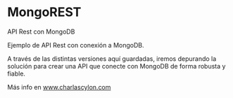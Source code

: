 MongoREST
=========

API Rest con MongoDB

Ejemplo de API Rest con conexión a MongoDB.

A través de las distintas versiones aquí guardadas, iremos depurando la solución para crear una API 
que conecte con MongoDB de forma robusta y fiable.

Más info en www.charlascylon.com
